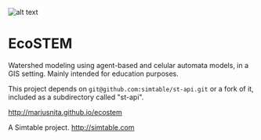 ![alt text](https://github.com/mariusnita/ecostem/raw/master/img/banner.png "EcoSTEM")

EcoSTEM
=======

Watershed modeling using agent-based and celular automata models, in a
GIS setting. Mainly intended for education purposes.

This project depends on `git@github.com:simtable/st-api.git` or a fork of it,
included as a subdirectory called "st-api".

http://mariusnita.github.io/ecostem

A Simtable project.
http://simtable.com
